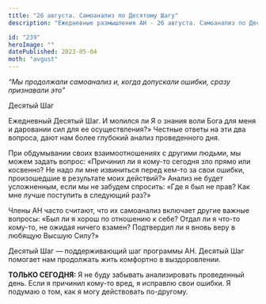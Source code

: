 ```yaml
---
title: "26 августа. Самоанализ по Десятому Шагу"
description: "Ежедневные размышления АН - 26 августа. Самоанализ по Десятому Шагу"

id: "239"
heroImage: ""
datePublished: 2023-05-04
moth: "avgust"
---
```


_“Мы продолжали самоанализ и, когда допускали ошибки, сразу признавали это”_

Десятый Шаг

Ежедневный Десятый Шаг. И молился ли Я о знания воли Бога для меня и даровании
сил для ее осуществления?» Честные ответы на эти два вопроса, дают нам более
глубокий анализ проведенного дня.

При обдумывании своих взаимоотношениях с другими людьми, мы можем задать
вопрос: «Причинил ли я кому-то сегодня зло прямо или косвенно? Не надо ли мне
извиниться перед кем-то за свои ошибки, произошедшие в результате моих
действий?» Анализ не будет усложненным, если мы не забудем спросить: «Где я
был не прав? Как мне лучше поступить в следующий раз?»

Члены АН часто считают, что их самоанализ включает другие важные вопросы: «Был
ли я хорош по отношению к себе? Отдал ли я что-то кому-то, не ожидая ничего
взамен? Подтвердил ли я вновь веру в любящую Высшую Силу?»

Десятый Шаг — поддерживающий шаг программы АН. Десятый Шаг помогает нам
продолжать жить комфортно в выздоровлении.

**ТОЛЬКО СЕГОДНЯ:** Я не буду забывать анализировать проведенный день. Если я
причинил кому-то вред, я исправлю свои ошибки. Я подумаю о том, как я могу
действовать по-другому.
